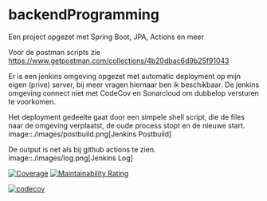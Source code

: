 # backendProgramming
Een project opgezet met Spring Boot, JPA, Actions en meer

Voor de postman scripts zie
https://www.getpostman.com/collections/4b20dbac6d9b25f91043

Er is een jenkins omgeving opgezet met automatic deployment op mijn eigen (prive) server, bij meer vragen hiernaar ben ik beschikbaar.
De jenkins omgeving connect niet met CodeCov en Sonarcloud om dubbelop versturen te voorkomen.

Het deployment gedeelte gaat door een simpele shell script, die de files naar de omgeving verplaatst, de oude process stopt en de nieuwe start.
image::./images/postbuild.png[Jenkins Postbuild]

De output is net als bij github actions te zien.
image::./images/log.png[Jenkins Log]

[![Coverage](https://sonarcloud.io/api/project_badges/measure?project=TimovanDijk_backendProgramming&metric=coverage)](https://sonarcloud.io/dashboard?id=TimovanDijk_backendProgramming)
[![Maintainability Rating](https://sonarcloud.io/api/project_badges/measure?project=TimovanDijk_backendProgramming&metric=sqale_rating)](https://sonarcloud.io/dashboard?id=TimovanDijk_backendProgramming)

[![codecov](https://codecov.io/gh/TimovanDijk/backendProgramming/branch/main/graph/badge.svg?token=NZ29X69VEP)](https://codecov.io/gh/TimovanDijk/backendProgramming)
